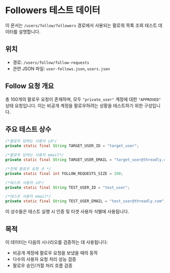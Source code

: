 # Followers 테스트 데이터

이 문서는 `/users/follow/followers` 경로에서 사용되는 팔로워 목록 조회 테스트 데이터를 설명합니다.

## 위치

- 경로: `/users/follow/follow-requests`
- 관련 JSON 파일: `user-follows.json`, `users.json`

## Follow 요청 개요

총 100개의 팔로우 요청이 존재하며, 모두 `"private_user"` 계정에 대한 `"APPROVED"` 상태 요청입니다. 이는 비공개 계정을 팔로우하려는 상황을 테스트하기
위한 구성입니다.

## 주요 테스트 상수

```java
/*팔로우 당하는 사용자 id*/
private static final String TARGET_USER_ID = "target_user";

/*팔로우 당하는 사용자 email*/
private static final String TARGET_USER_EMAIL = "target_user@threadly.com";

/*전체 팔로우 요청 수 */
private static final int FOLLOW_REQUESTS_SIZE = 100;

/*테스트 사용자 id*/
private static final String TEST_USER_ID = "test_user";

/*테스트 사용자 email*/
private static final String TEST_USER_EMAIL = "test_user@threadly.com";

```

이 상수들은 테스트 실행 시 인증 및 타겟 사용자 식별에 사용됩니다.

## 목적

이 데이터는 다음의 시나리오를 검증하는 데 사용됩니다:

- 비공개 계정에 팔로우 요청을 보냈을 때의 동작
- 다수의 사용자 요청 처리 성능 검증
- 팔로우 승인/거절 처리 흐름 검증

